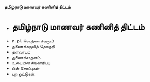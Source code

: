 **தமிழ்நாடு மாணவர் கணினித் திட்டம்**
- # தமிழ்நாடு மாணவர் கணினித் திட்டம்
- n. pl. செயற்களக்கருவி
- துணைக்கருவித் தொகுதி
- தளவாடம்
- துணைச்சாதனம்
- உடையின் சிங்காரிப்பு
- பின் சோப்புகள்
- புற ஓட்டுகள்.

